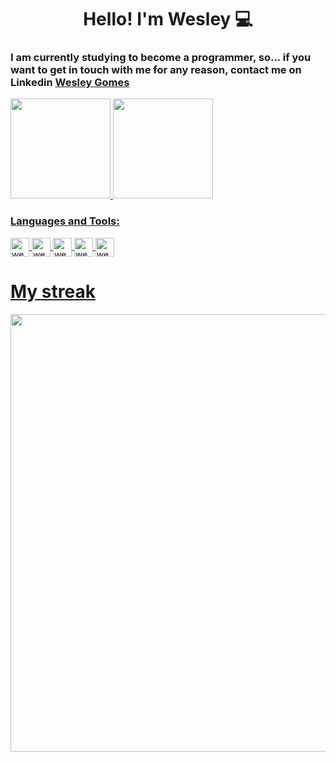 
<h1 align="center">Hello! I'm Wesley 💻</h1>

<p>
<h3>
I am currently studying to become a programmer, so... if you want to get in touch with me for any reason, contact me on Linkedin <a href="https://www.linkedin.com/in/wesley-gomes-7ba035206/">Wesley Gomes</a>
</h3>
</p>

<div>
  <a href="https://github.com/Eupou">
  <img height="160em" src="https://github-readme-stats.vercel.app/api?username=Eupou&show_icons=true&theme=dracula&include_all_commits=true&count_private=true"/>
  <img height="160em" src="https://github-readme-stats.vercel.app/api/top-langs/?username=Eupou&layout=compact&langs_count=7&theme=dracula"/>
</div>
  
  
<div>
  <h3 align="left">Languages and Tools:</h3>
  <img align="center" alt="wesley-React" height="30" src="https://img.shields.io/badge/-HTML-44475a?style=?style=flat-square&logo=html5&logoColor=ffa500">
  <img align="center" alt="wesley-React" height="30" src="https://img.shields.io/badge/-CSS-44475a?style=?style=flat-square&logo=css3&logoColor=1166e8">
  <img align="center" alt="wesley-React" height="30" src="https://img.shields.io/badge/-JavaScript-44475a?style=?style=flat-square&logo=javascript&logoColor=ffff00">
  <img align="center" alt="wesley-React" height="30" src="https://img.shields.io/badge/-React-44475a?style=?style=flat-square&logo=react&logoColor=05f0e8">
  <img align="center" alt="wesley-React" height="30" src="https://img.shields.io/badge/-Git-44475a?style=?style=flat-square&logo=git&logoColor=white">
</div>

# My streak
  
<div align="left">
  <img src="https://github-readme-streak-stats.herokuapp.com/?user=Eupou&theme=dracula" width="700px"/>
</div>
